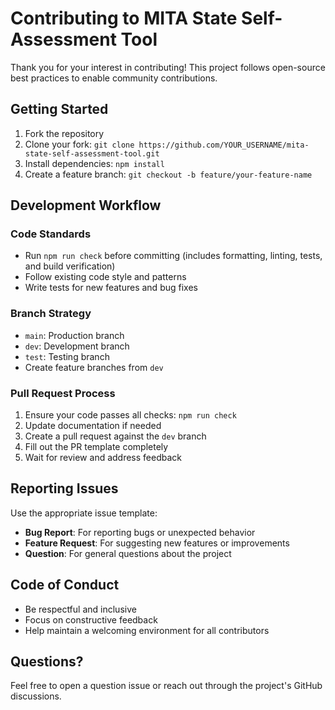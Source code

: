 # Contributing to MITA State Self-Assessment Tool

Thank you for your interest in contributing! This project follows open-source best practices to enable community contributions.

## Getting Started

1. Fork the repository
2. Clone your fork: `git clone https://github.com/YOUR_USERNAME/mita-state-self-assessment-tool.git`
3. Install dependencies: `npm install`
4. Create a feature branch: `git checkout -b feature/your-feature-name`

## Development Workflow

### Code Standards
- Run `npm run check` before committing (includes formatting, linting, tests, and build verification)
- Follow existing code style and patterns
- Write tests for new features and bug fixes

### Branch Strategy
- `main`: Production branch
- `dev`: Development branch  
- `test`: Testing branch
- Create feature branches from `dev`

### Pull Request Process
1. Ensure your code passes all checks: `npm run check`
2. Update documentation if needed
3. Create a pull request against the `dev` branch
4. Fill out the PR template completely
5. Wait for review and address feedback

## Reporting Issues

Use the appropriate issue template:
- **Bug Report**: For reporting bugs or unexpected behavior
- **Feature Request**: For suggesting new features or improvements
- **Question**: For general questions about the project

## Code of Conduct

- Be respectful and inclusive
- Focus on constructive feedback
- Help maintain a welcoming environment for all contributors

## Questions?

Feel free to open a question issue or reach out through the project's GitHub discussions.
